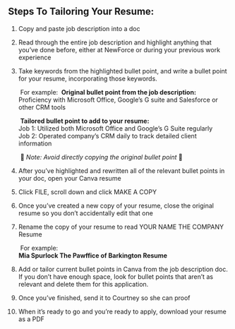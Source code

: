 ## Steps To Tailoring Your Resume: 

1. Copy and paste job description into a doc

2. Read through the entire job description and highlight anything that you’ve done before, either at NewForce or during your previous work experience

3. Take keywords from the highlighted bullet point, and write a bullet point for your resume, incorporating those keywords. 

   ​	For example:
   ​		**Original bullet point from the job description:**<br>		Proficiency with Microsoft Office, Google’s G suite and Salesforce or other CRM tools

   ​		**Tailored bullet point to add to your resume:**<br>		Job 1: Utilized both Microsoft Office and Google’s G Suite regularly<br>		Job 2: Operated company’s CRM daily to track detailed client information 

   ​		:no_entry_sign: *Note: Avoid directly copying the original bullet point* :no_entry_sign: 

4. After you’ve highlighted and rewritten all of the relevant bullet points in your doc, open your Canva resume

5. Click FILE, scroll down and click MAKE A COPY

6. Once you’ve created a new copy of your resume, close the original resume so you don’t accidentally edit that one

7. Rename the copy of your resume to read YOUR NAME THE COMPANY Resume 

   ​		For example: <br> 		**Mia Spurlock The Pawffice of Barkington Resume**

8. Add or tailor current bullet points in Canva from the job description doc. If you don’t have enough space, look for bullet points that aren’t as relevant and delete them for this application.

9. Once you’ve finished, send it to Courtney so she can proof

10. When it’s ready to go and you’re ready to apply, download your resume as a PDF 